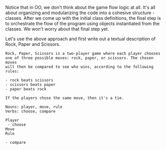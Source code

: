 Notice that in OO, we don't think about the game flow logic at all. It's all about organizing and modularizing the code into a cohesive structure - classes. After we come up with the initial class definitions, the final step is to orchestrate the flow of the program using objects instantiated from the classes. We won't worry about that final step yet.

Let's use the above approach and first write out a textual description of Rock, Paper and Scissors.

```
Rock, Paper, Scissors is a two-player game where each player chooses
one of three possible moves: rock, paper, or scissors. The chosen moves
will then be compared to see who wins, according to the following rules:

- rock beats scissors
- scissors beats paper
- paper beats rock

If the players chose the same move, then it's a tie.
```

```
Nouns: player, move, rule
Verbs: choose, compare
```

```
Player
 - choose
Move
Rule

- compare
```
